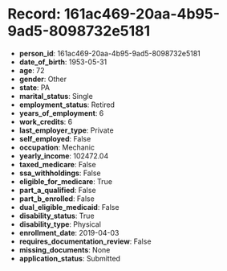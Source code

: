 # Record: 161ac469-20aa-4b95-9ad5-8098732e5181

- **person_id**: 161ac469-20aa-4b95-9ad5-8098732e5181
- **date_of_birth**: 1953-05-31
- **age**: 72
- **gender**: Other
- **state**: PA
- **marital_status**: Single
- **employment_status**: Retired
- **years_of_employment**: 6
- **work_credits**: 6
- **last_employer_type**: Private
- **self_employed**: False
- **occupation**: Mechanic
- **yearly_income**: 102472.04
- **taxed_medicare**: False
- **ssa_withholdings**: False
- **eligible_for_medicare**: True
- **part_a_qualified**: False
- **part_b_enrolled**: False
- **dual_eligible_medicaid**: False
- **disability_status**: True
- **disability_type**: Physical
- **enrollment_date**: 2019-04-03
- **requires_documentation_review**: False
- **missing_documents**: None
- **application_status**: Submitted